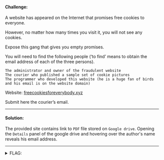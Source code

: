#### Challenge:

A website has appeared on the Internet that promises free cookies to everyone.

However, no matter how many times you visit it, you will not see any cookies.

Expose this gang that gives you empty promises.

You will need to find the following people (‘to find’ means to obtain the email address of each of the three persons).

    The administrator and owner of the fraudulent website
    The courier who published a sample set of cookie pictures
    The programmer who developed this website (he is a huge fan of birds and his email is on the website domain)

Website: [freecookiesforeverybody.xyz](https://freecookiesforeverybody.xyz/index.php)

Submit here the courier’s email.

---

#### Solution:

The provided site contains link to `PDF` file stored on `Google drive`. Opening the `Details` panel of the google drive and hovering over the author's name reveals his email address.

---

<details><summary>FLAG:</summary>

```
spbctf{woodstodd595@gmail.com}
```

</details>
<br/>
